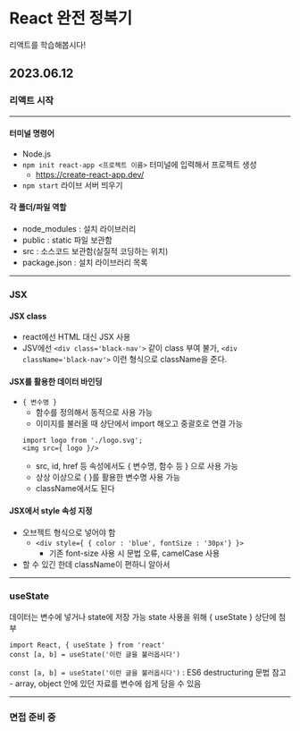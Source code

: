 # React 완전 정복기
리액트를 학습해봅시다!

## 2023.06.12
### 리액트 시작
---
#### 터미널 명령어 
- Node.js
- `npm init react-app <프로젝트 이름>` 터미널에 입력해서 프로젝트 생성
    - https://create-react-app.dev/
- `npm start` 라이브 서버 띄우기

#### 각 폴더/파일 역할
- node_modules : 설치 라이브러리
- public : static 파일 보관함
- src : 소스코드 보관함(실질적 코딩하는 위치)
- package.json : 설치 라이브러리 목록

---

### JSX

#### JSX class
- react에선 HTML 대신 JSX 사용
- JSV에선 `<div class='black-nav'>` 같이 class 부여 불가, `<div className='black-nav'>` 이런 형식으로 className을 준다.

#### JSX를 활용한 데이터 바인딩
- `{ 변수명 }`
    - 함수를 정의해서 동적으로 사용 가능
    - 이미지를 불러올 때 상단에서 import 해오고 중괄호로 연결 가능
    ```
    import logo from './logo.svg';
    <img src={ logo }/>
    ```
    - src, id, href 등 속성에서도 { 변수명, 함수 등 } 으로 사용 가능
    - 상상 이상으로 { }를 활용한 변수명 사용 가능
    - className에서도 된다

#### JSX에서 style 속성 지정
- 오브젝트 형식으로 넣어야 함
    - `<div style={ { color : 'blue', fontSize : '30px'} }>`
        - 기존 font-size 사용 시 문법 오류, camelCase 사용
- 할 수 있긴 한데 className이 편하니 알아서

---

### useState
데이터는 변수에 넣거나 state에 저장 가능
state 사용을 위해 { useState } 상단에 첨부
```
import React, { useState } from 'react'
const [a, b] = useState('이런 글을 불러옵시다')
```
`const [a, b] = useState('이런 글을 불러옵시다')` : ES6 destructuring 문법 참고
    - array, object 안에 있던 자료를 변수에 쉽게 담을 수 있음


---
### 면접 준비 중


